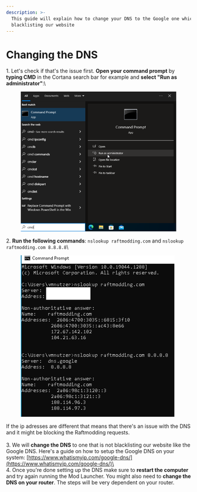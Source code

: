 ```yaml
---
description: >-
  This guide will explain how to change your DNS to the Google one which is not
  blacklisting our website
---
```


# Changing the DNS

1\. Let's check if that's the issue first. **Open your command prompt** by **typing CMD** in the Cortana search bar for example and **select "Run as administrator"**:\


<figure><img src="../../../../.gitbook/assets/grafik (27).png" alt=""><figcaption></figcaption></figure>

2\. **Run the following commands**: `nslookup raftmodding.com` and `nslookup raftmodding.com 8.8.8.8`\


<div align="left">

<figure><img src="../../../../.gitbook/assets/nslookup commd.png" alt=""><figcaption></figcaption></figure>

</div>

If the ip adresses are different that means that there's an issue with the DNS and it might be blocking the Raftmodding requests.\
\
3\. We will **change the DNS** to one that is not blacklisting our website like the Google DNS. Here's a guide on how to setup the Google DNS on your system: [https://www.whatismyip.com/google-dns/](https://www.whatismyip.com/google-dns/)\
\
4\. Once you're done setting up the DNS make sure to **restart the computer** and try again running the Mod Launcher. You might also need to **change the DNS on your router**. The steps will be very dependent on your router.&#x20;


